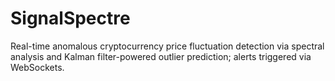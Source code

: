 # SignalSpectre
Real-time anomalous cryptocurrency price fluctuation detection via spectral analysis and Kalman filter-powered outlier prediction; alerts triggered via WebSockets.
